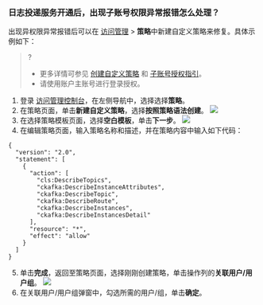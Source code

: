 ### 日志投递服务开通后，出现子账号权限异常报错怎么处理？
出现异权限异常报错后可以在 [访问管理](https://console.cloud.tencent.com/cam/policy) > **策略**中新建自定义策略来修复。具体示例如下：
>?
>- 更多详情可参见 [创建自定义策略](https://cloud.tencent.com/document/product/598/37739) 和 [子账号授权指引](https://cloud.tencent.com/document/product/598/10602)。
>- 请使用账户主账号进行登录授权。
>
1. 登录 [访问管理控制台](https://console.cloud.tencent.com/cam)，在左侧导航中，选择选择**策略**。
2. 在策略页面，单击**新建自定义策略**，选择**按照策略语法创建**。
![](https://qcloudimg.tencent-cloud.cn/raw/e5581b13437790adf08ea5c535fc19cd.png)
3. 在选择策略模板页面，选择**空白模板**，单击**下一步**。
![](https://qcloudimg.tencent-cloud.cn/raw/e85af922699096156da709db32b03950.png)
4. 在编辑策略页面，输入策略名称和描述，并在策略内容中输入如下代码：
```
{
  "version": "2.0",
  "statement": [
    {
      "action": [
        "cls:DescribeTopics",
        "ckafka:DescribeInstanceAttributes",
        "ckafka:DescribeTopic",
        "ckafka:DescribeRoute",
        "ckafka:DescribeInstances",
        "ckafka:DescribeInstancesDetail"
      ],
      "resource": "*",
      "effect": "allow"
    }
  ]
}
```
5. 单击**完成**，返回至策略页面，选择刚刚创建策略，单击操作列的**关联用户/用户组**。
![](https://qcloudimg.tencent-cloud.cn/raw/4cfb9216de1b90f6f9b290394c8624cd.png)
6. 在关联用户/用户组弹窗中，勾选所需的用户/组，单击**确定**。

